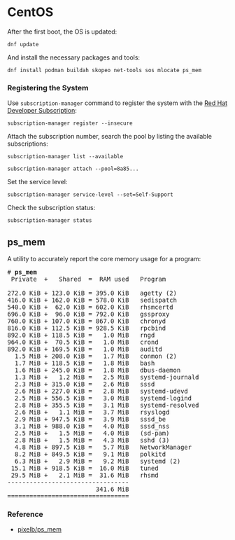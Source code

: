 # CentOS

After the first boot, the OS is updated:
```
dnf update
```

And install the necessary packages and tools:
```
dnf install podman buildah skopeo net-tools sos mlocate ps_mem
```

### Registering the System

Use `subscription-manager` command to register the system with the [Red Hat Developer Subscription](https://developers.redhat.com/articles/faqs-no-cost-red-hat-enterprise-linux):
```
subscription-manager register --insecure
```

Attach the subscription number, search the pool by listing the available subscriptions:
```
subscription-manager list --available
```
```
subscription-manager attach --pool=8a85...
```

Set the service level:
```
subscription-manager service-level --set=Self-Support
```

Check the subscription status:
```
subscription-manager status
```

## ps&lowbar;mem

A utility to accurately report the core memory usage for a program:

<pre>
&num; <b>ps&lowbar;mem</b>
 Private  +   Shared  =  RAM used	Program

272.0 KiB + 123.0 KiB = 395.0 KiB	agetty (2)
416.0 KiB + 162.0 KiB = 578.0 KiB	sedispatch
540.0 KiB +  62.0 KiB = 602.0 KiB	rhsmcertd
696.0 KiB +  96.0 KiB = 792.0 KiB	gssproxy
760.0 KiB + 107.0 KiB = 867.0 KiB	chronyd
816.0 KiB + 112.5 KiB = 928.5 KiB	rpcbind
892.0 KiB + 118.5 KiB =   1.0 MiB	rngd
964.0 KiB +  70.5 KiB =   1.0 MiB	crond
892.0 KiB + 169.5 KiB =   1.0 MiB	auditd
  1.5 MiB + 208.0 KiB =   1.7 MiB	conmon (2)
  1.7 MiB + 118.5 KiB =   1.8 MiB	bash
  1.6 MiB + 245.0 KiB =   1.8 MiB	dbus-daemon
  1.3 MiB +   1.2 MiB =   2.5 MiB	systemd-journald
  2.3 MiB + 315.0 KiB =   2.6 MiB	sssd
  2.6 MiB + 227.0 KiB =   2.8 MiB	systemd-udevd
  2.5 MiB + 556.5 KiB =   3.0 MiB	systemd-logind
  2.8 MiB + 355.5 KiB =   3.1 MiB	systemd-resolved
  2.6 MiB +   1.1 MiB =   3.7 MiB	rsyslogd
  2.9 MiB + 947.5 KiB =   3.9 MiB	sssd&lowbar;be
  3.1 MiB + 988.0 KiB =   4.0 MiB	sssd&lowbar;nss
  2.5 MiB +   1.5 MiB =   4.0 MiB	(sd-pam)
  2.8 MiB +   1.5 MiB =   4.3 MiB	sshd (3)
  4.8 MiB + 897.5 KiB =   5.7 MiB	NetworkManager
  8.2 MiB + 849.5 KiB =   9.1 MiB	polkitd
  6.3 MiB +   2.9 MiB =   9.2 MiB	systemd (2)
 15.1 MiB + 918.5 KiB =  16.0 MiB	tuned
 29.5 MiB +   2.1 MiB =  31.6 MiB	rhsmd
---------------------------------
                        341.6 MiB
=================================
</pre>

### Reference

- [pixelb/ps&lowbar;mem](https://github.com/pixelb/ps_mem)

